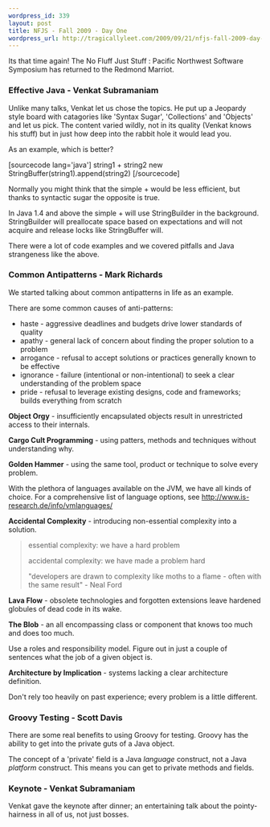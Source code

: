 ```yaml
--- 
wordpress_id: 339
layout: post
title: NFJS - Fall 2009 - Day One
wordpress_url: http://tragicallyleet.com/2009/09/21/nfjs-fall-2009-day-one-2/
---
```

Its that time again! The No Fluff Just Stuff : Pacific Northwest Software Symposium has returned to the Redmond Marriot.

<h3>Effective Java - Venkat Subramaniam</h3>

Unlike many talks, Venkat let us chose the topics. He put up a Jeopardy style board with catagories like 'Syntax Sugar', 'Collections' and 'Objects' and let us pick. The content varied wildly, not in its quality (Venkat knows his stuff) but in just how deep into the rabbit hole it would lead you.

As an example, which is better?

[sourcecode lang='java']
string1 + string2
new StringBuffer(string1).append(string2)
[/sourcecode]

Normally you might think that the simple + would be less efficient, but thanks to syntactic sugar the opposite is true.

In Java 1.4 and above the simple + will use StringBuilder in the background. StringBuilder will preallocate space based on expectations and will not acquire and release locks like StringBuffer will.

There were a lot of code examples and we covered pitfalls and Java strangeness like the above.

<h3>Common Antipatterns - Mark Richards</h3>

We started talking about common antipatterns in life as an example.

There are some common causes of anti-patterns:
<ul>
<li>haste - aggressive deadlines and budgets drive lower standards of quality</li>
<li>apathy - general lack of concern about finding the proper solution to a problem</li>
<li>arrogance - refusal to accept solutions or practices generally known to be effective</li>
<li>ignorance - failure (intentional or non-intentional) to seek a clear understanding of the problem space</li>
<li>pride - refusal to leverage existing designs, code and frameworks; builds everything from scratch</li>
</ul>

<b>Object Orgy</b> - insufficiently encapsulated objects result in unrestricted access to their internals.

<b>Cargo Cult Programming</b> - using patters, methods and techniques without understanding why.

<b>Golden Hammer</b> - using the same tool, product or technique to solve every problem.

With the plethora of languages available on the JVM, we have all kinds of choice. For a comprehensive list of language options, see <a href="http://www.is-research.de/info/vmlanguages/">http://www.is-research.de/info/vmlanguages/</a>

<b>Accidental Complexity</b> - introducing non-essential complexity into a solution.

<blockquote>
essential complexity: we have a hard problem

accidental complexity: we have made a problem hard

"developers are drawn to complexity like moths to a flame - often with the same result" - Neal Ford
</blockquote>

<b>Lava Flow</b> - obsolete technologies and forgotten extensions leave hardened globules of dead code in its wake.

<b>The Blob</b> - an all encompassing class or component that knows too much and does too much.

Use a roles and responsibility model. Figure out in just a couple of sentences what the job of a given object is.

<b>Architecture by Implication</b> - systems lacking a clear architecture definition.

Don't rely too heavily on past experience; every problem is a little different.

<h3>Groovy Testing - Scott Davis</h3>

There are some real benefits to using Groovy for testing. Groovy has the ability to get into the private guts of a Java object.

The concept of a 'private' field is a Java <em>language</em> construct, not a Java <em>platform</em> construct. This means you can get to private methods and fields.

<h3>Keynote - Venkat Subramaniam</h3>

Venkat gave the keynote after dinner; an entertaining talk about the pointy-hairness in all of us, not just bosses.

